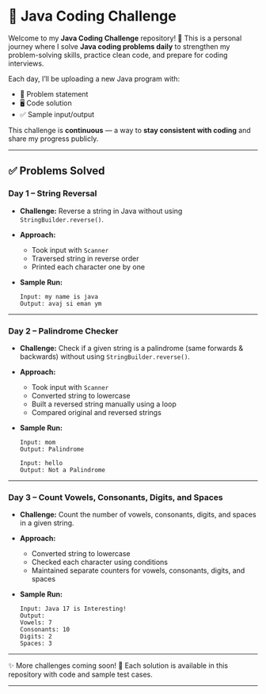 # 🚀 Java Coding Challenge

Welcome to my **Java Coding Challenge** repository! 🎯
This is a personal journey where I solve **Java coding problems daily** to strengthen my problem-solving skills, practice clean code, and prepare for coding interviews.

Each day, I’ll be uploading a new Java program with:

* 📌 Problem statement
* 🖥️ Code solution
* ✅ Sample input/output

This challenge is **continuous**  — a way to **stay consistent with coding** and share my progress publicly.

---

## ✅ Problems Solved

### **Day 1 – String Reversal**

* **Challenge:** Reverse a string in Java without using `StringBuilder.reverse()`.
* **Approach:**

  * Took input with `Scanner`
  * Traversed string in reverse order
  * Printed each character one by one
* **Sample Run:**

  ```
  Input: my name is java  
  Output: avaj si eman ym
  ```

---

### **Day 2 – Palindrome Checker**

* **Challenge:** Check if a given string is a palindrome (same forwards & backwards) without using `StringBuilder.reverse()`.
* **Approach:**

  * Took input with `Scanner`
  * Converted string to lowercase
  * Built a reversed string manually using a loop
  * Compared original and reversed strings
* **Sample Run:**

  ```
  Input: mom  
  Output: Palindrome  

  Input: hello  
  Output: Not a Palindrome
  ```

---

### **Day 3 – Count Vowels, Consonants, Digits, and Spaces**

* **Challenge:** Count the number of vowels, consonants, digits, and spaces in a given string.
* **Approach:**

  * Converted string to lowercase
  * Checked each character using conditions
  * Maintained separate counters for vowels, consonants, digits, and spaces
* **Sample Run:**

  ```
  Input: Java 17 is Interesting!  
  Output:  
  Vowels: 7 
  Consonants: 10
  Digits: 2  
  Spaces: 3  
  ```

---

✨ More challenges coming soon!
📂 Each solution is available in this repository with code and sample test cases.

---


